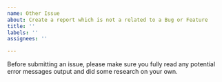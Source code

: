 ```yaml
---
name: Other Issue
about: Create a report which is not a related to a Bug or Feature
title: ''
labels: ''
assignees: ''

---
```


Before submitting an issue, please make sure you fully read any potential error messages output and did some research on your own.
